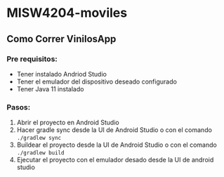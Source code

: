 # MISW4204-moviles

## Como Correr VinilosApp

### Pre requisitos:
- Tener instalado Andriod Studio
- Tener el emulador del dispositivo deseado configurado
- Tener Java 11 instalado


### Pasos:
1. Abrir el proyecto en Android Studio
2. Hacer gradle sync desde la UI de Android Studio o con el comando `./gradlew sync`
3. Buildear el proyecto desde la UI de Android Studio o con el comando `./gradlew build`
4. Ejecutar el proyecto con el emulador desado desde la UI de android studio
